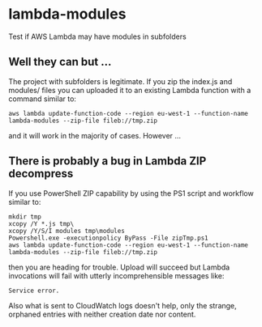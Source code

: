 # lambda-modules
Test if AWS Lambda may have modules in subfolders

## Well they can but ...
The project with subfolders is legitimate. If you zip the index.js and modules/ files you can uploaded it to an existing Lambda function with a command similar to:

```
aws lambda update-function-code --region eu-west-1 --function-name lambda-modules --zip-file fileb://tmp.zip
```

and it will work in the majority of cases. However ...

## There is probably a bug in Lambda ZIP decompress
If you use PowerShell ZIP capability by using the PS1 script and workflow similar to:

```
mkdir tmp
xcopy /Y *.js tmp\
xcopy /Y/S/I modules tmp\modules
Powershell.exe -executionpolicy ByPass -File zipTmp.ps1
aws lambda update-function-code --region eu-west-1 --function-name lambda-modules --zip-file fileb://tmp.zip
```
then you are heading for trouble. Upload will succeed but Lambda invocations will fail with utterly incomprehensible messages like:

```
Service error.
```

Also what is sent to CloudWatch logs doesn't help, only the strange, orphaned entries with neither creation date nor content.





